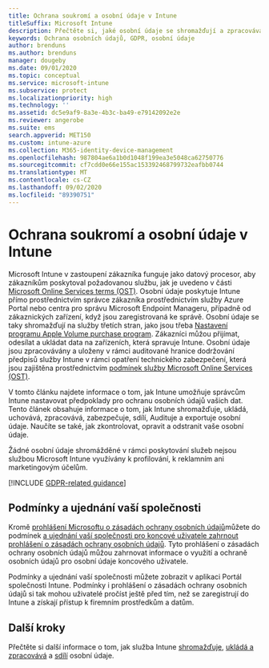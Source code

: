 ```yaml
---
title: Ochrana soukromí a osobní údaje v Intune
titleSuffix: Microsoft Intune
description: Přečtěte si, jaké osobní údaje se shromažďují a zpracovávají v Intune.
keywords: Ochrana osobních údajů, GDPR, osobní údaje
author: brenduns
ms.author: brenduns
manager: dougeby
ms.date: 09/01/2020
ms.topic: conceptual
ms.service: microsoft-intune
ms.subservice: protect
ms.localizationpriority: high
ms.technology: ''
ms.assetid: dc5e9af9-8a3e-4b3c-ba49-e79142092e2e
ms.reviewer: angerobe
ms.suite: ems
search.appverid: MET150
ms.custom: intune-azure
ms.collection: M365-identity-device-management
ms.openlocfilehash: 987804ae6a1b0d1048f199ea3e5048ca62750776
ms.sourcegitcommit: cf7cdd0e66e155ac153392468799732eafbb0744
ms.translationtype: MT
ms.contentlocale: cs-CZ
ms.lasthandoff: 09/02/2020
ms.locfileid: "89390751"
---
```

# <a name="privacy-and-personal-data-in-intune"></a>Ochrana soukromí a osobní údaje v Intune

Microsoft Intune v zastoupení zákazníka funguje jako datový procesor, aby zákazníkům poskytoval požadovanou službu, jak je uvedeno v části [Microsoft Online Services terms (OST)](https://go.microsoft.com/fwlink/p/?LinkId=2098215). Osobní údaje poskytuje Intune přímo prostřednictvím správce zákazníka prostřednictvím služby Azure Portal nebo centra pro správu Microsoft Endpoint Manageru, případně od zákaznických zařízení, když jsou zaregistrovaná ke správě. Osobní údaje se taky shromažďují na služby třetích stran, jako jsou třeba [Nastavení programu Apple Volume purchase program](privacy-data-secure-share.md#data-sharing). Zákazníci můžou přijímat, odesílat a ukládat data na zařízeních, která spravuje Intune. Osobní údaje jsou zpracovávány a uloženy v rámci auditované hranice dodržování předpisů služby Intune v rámci opatření technického zabezpečení, která jsou zajištěna prostřednictvím [podmínek služby Microsoft Online Services (OST)](https://go.microsoft.com/fwlink/p/?LinkId=2098215). 

V tomto článku najdete informace o tom, jak Intune umožňuje správcům Intune nastavovat předpoklady pro ochranu osobních údajů vašich dat. Tento článek obsahuje informace o tom, jak Intune shromažďuje, ukládá, uchovává, zpracovává, zabezpečuje, sdílí, Audituje a exportuje osobní údaje. Naučíte se také, jak zkontrolovat, opravit a odstranit vaše osobní údaje.

Žádné osobní údaje shromážděné v rámci poskytování služeb nejsou službou Microsoft Intune využívány k profilování, k reklamním ani marketingovým účelům.

[!INCLUDE [GDPR-related guidance](../includes/gdpr-dsr-and-stp-note.md)]

## <a name="your-company-terms-and-conditions"></a>Podmínky a ujednání vaší společnosti

Kromě [prohlášení Microsoftu o zásadách ochrany osobních údajů](https://privacy.microsoft.com/en-us/privacystatement)můžete do podmínek [a ujednání vaší společnosti pro koncové uživatele zahrnout prohlášení o zásadách ochrany osobních údajů](../apps/company-portal-app.md). Tyto prohlášení o zásadách ochrany osobních údajů můžou zahrnovat informace o využití a ochraně osobních údajů pro osobní údaje koncového uživatele.

Podmínky a ujednání vaší společnosti můžete zobrazit v aplikaci Portál společnosti Intune. Podmínky i prohlášení o zásadách ochrany osobních údajů si tak mohou uživatelé pročíst ještě před tím, než se zaregistrují do Intune a získají přístup k firemním prostředkům a datům.

## <a name="next-steps"></a>Další kroky

Přečtěte si další informace o tom, jak služba Intune [shromažďuje](privacy-data-collect.md), [ukládá a zpracovává](privacy-data-store-process.md) a [sdílí](privacy-data-secure-share.md) osobní údaje. 

